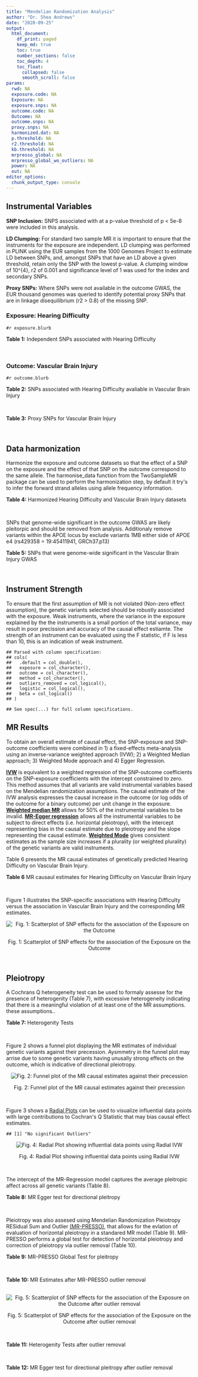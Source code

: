 ```yaml
---
title: "Mendelian Randomization Analysis"
author: "Dr. Shea Andrews"
date: "2020-09-25"
output:
  html_document:
    df_print: paged
    keep_md: true
    toc: true
    number_sections: false
    toc_depth: 4
    toc_float:
      collapsed: false
      smooth_scroll: false
params:
  rwd: NA
  exposure.code: NA
  Exposure: NA
  exposure.snps: NA
  outcome.code: NA
  Outcome: NA
  outcome.snps: NA
  proxy.snps: NA
  harmonized.dat: NA
  p.threshold: NA
  r2.threshold: NA
  kb.threshold: NA
  mrpresso_global: NA
  mrpresso_global_wo_outliers: NA
  power: NA
  out: NA
editor_options:
  chunk_output_type: console
---
```







## Instrumental Variables
**SNP Inclusion:** SNPS associated with at a p-value threshold of p < 5e-8 were included in this analysis.
<br>

**LD Clumping:** For standard two sample MR it is important to ensure that the instruments for the exposure are independent. LD clumping was performed in PLINK using the EUR samples from the 1000 Genomes Project to estimate LD between SNPs, and, amongst SNPs that have an LD above a given threshold, retain only the SNP with the lowest p-value. A clumping window of 10^{4}, r2 of 0.001 and significance level of 1 was used for the index and secondary SNPs.
<br>

**Proxy SNPs:** Where SNPs were not available in the outcome GWAS, the EUR thousand genomes was queried to identify potential proxy SNPs that are in linkage disequilibrium (r2 > 0.8) of the missing SNP.
<br>

### Exposure: Hearing Difficulty
`#r exposure.blurb`
<br>

**Table 1:** Independent SNPs associated with Hearing Difficulty
<div data-pagedtable="false">
  <script data-pagedtable-source type="application/json">
{"columns":[{"label":["SNP"],"name":[1],"type":["chr"],"align":["left"]},{"label":["CHROM"],"name":[2],"type":["dbl"],"align":["right"]},{"label":["POS"],"name":[3],"type":["dbl"],"align":["right"]},{"label":["REF"],"name":[4],"type":["chr"],"align":["left"]},{"label":["ALT"],"name":[5],"type":["chr"],"align":["left"]},{"label":["AF"],"name":[6],"type":["dbl"],"align":["right"]},{"label":["BETA"],"name":[7],"type":["dbl"],"align":["right"]},{"label":["SE"],"name":[8],"type":["dbl"],"align":["right"]},{"label":["Z"],"name":[9],"type":["dbl"],"align":["right"]},{"label":["P"],"name":[10],"type":["dbl"],"align":["right"]},{"label":["N"],"name":[11],"type":["dbl"],"align":["right"]},{"label":["TRAIT"],"name":[12],"type":["chr"],"align":["left"]}],"data":[{"1":"rs12027345","2":"1","3":"46239991","4":"G","5":"A","6":"0.432915","7":"-0.00785785","8":"0.00133184","9":"-5.90000","10":"3.6e-09","11":"250389","12":"Hearing_Difficulty"},{"1":"rs7525101","2":"1","3":"165109131","4":"C","5":"T","6":"0.440725","7":"0.00752096","8":"0.00132707","9":"5.66734","10":"1.5e-08","11":"250389","12":"Hearing_Difficulty"},{"1":"rs10927035","2":"1","3":"243703982","4":"C","5":"T","6":"0.649233","7":"0.00754234","8":"0.00138251","9":"5.45554","10":"4.9e-08","11":"250389","12":"Hearing_Difficulty"},{"1":"rs62188635","2":"2","3":"208082510","4":"C","5":"T","6":"0.545031","7":"-0.00827833","8":"0.00132906","9":"-6.22871","10":"4.7e-10","11":"250389","12":"Hearing_Difficulty"},{"1":"rs13093972","2":"3","3":"114987255","4":"A","5":"G","6":"0.448377","7":"0.00775587","8":"0.00133038","9":"5.82982","10":"5.5e-09","11":"250389","12":"Hearing_Difficulty"},{"1":"rs55853808","2":"3","3":"182053946","4":"A","5":"G","6":"0.162990","7":"0.01187470","8":"0.00180540","9":"6.57732","10":"4.8e-11","11":"250389","12":"Hearing_Difficulty"},{"1":"rs35414371","2":"4","3":"17530692","4":"T","5":"A","6":"0.132722","7":"0.01310280","8":"0.00194526","9":"6.73576","10":"1.6e-11","11":"250389","12":"Hearing_Difficulty"},{"1":"rs10475169","2":"5","3":"2555514","4":"A","5":"C","6":"0.117756","7":"0.01173770","8":"0.00204412","9":"5.74218","10":"9.3e-09","11":"250389","12":"Hearing_Difficulty"},{"1":"rs6453022","2":"5","3":"73076511","4":"C","5":"A","6":"0.500946","7":"0.01262160","8":"0.00132561","9":"9.52135","10":"1.7e-21","11":"250389","12":"Hearing_Difficulty"},{"1":"rs306574","2":"5","3":"94049523","4":"A","5":"G","6":"0.488764","7":"-0.00793561","8":"0.00131904","9":"-6.01620","10":"1.8e-09","11":"250389","12":"Hearing_Difficulty"},{"1":"rs1928176","2":"6","3":"21968899","4":"A","5":"G","6":"0.482818","7":"0.00749378","8":"0.00133347","9":"5.61976","10":"1.9e-08","11":"250389","12":"Hearing_Difficulty"},{"1":"rs13204736","2":"6","3":"32582603","4":"G","5":"A","6":"0.348495","7":"0.01146660","8":"0.00142649","9":"8.03833","10":"9.1e-16","11":"250389","12":"Hearing_Difficulty"},{"1":"rs62646255","2":"6","3":"43262303","4":"T","5":"C","6":"0.391260","7":"-0.01270780","8":"0.00135504","9":"-9.37817","10":"6.7e-21","11":"250389","12":"Hearing_Difficulty"},{"1":"rs217287","2":"6","3":"84407466","4":"C","5":"T","6":"0.440322","7":"0.00784960","8":"0.00133602","9":"5.87536","10":"4.2e-09","11":"250389","12":"Hearing_Difficulty"},{"1":"rs9493627","2":"6","3":"133789728","4":"G","5":"A","6":"0.320275","7":"0.01043660","8":"0.00141112","9":"7.39597","10":"1.4e-13","11":"250389","12":"Hearing_Difficulty"},{"1":"rs2236401","2":"6","3":"158504981","4":"C","5":"T","6":"0.514779","7":"0.00808004","8":"0.00132024","9":"6.12013","10":"9.3e-10","11":"250389","12":"Hearing_Difficulty"},{"1":"rs4947828","2":"7","3":"50805115","4":"T","5":"G","6":"0.769429","7":"0.00955408","8":"0.00156472","9":"6.10594","10":"1.0e-09","11":"250389","12":"Hearing_Difficulty"},{"1":"rs9691831","2":"7","3":"138498348","4":"A","5":"G","6":"0.584558","7":"0.00740690","8":"0.00133806","9":"5.53555","10":"3.1e-08","11":"250389","12":"Hearing_Difficulty"},{"1":"rs3890736","2":"8","3":"21532239","4":"G","5":"A","6":"0.373324","7":"0.00765762","8":"0.00136882","9":"5.59432","10":"2.2e-08","11":"250389","12":"Hearing_Difficulty"},{"1":"rs76837345","2":"8","3":"82668818","4":"A","5":"G","6":"0.069355","7":"0.01460190","8":"0.00259963","9":"5.61691","10":"1.9e-08","11":"250389","12":"Hearing_Difficulty"},{"1":"rs1962104","2":"8","3":"141635329","4":"T","5":"C","6":"0.558034","7":"0.00889466","8":"0.00133827","9":"6.64639","10":"3.0e-11","11":"250389","12":"Hearing_Difficulty"},{"1":"rs4948502","2":"10","3":"63839417","4":"T","5":"C","6":"0.426934","7":"-0.00805794","8":"0.00133835","9":"-6.02080","10":"1.7e-09","11":"250389","12":"Hearing_Difficulty"},{"1":"rs2270550","2":"10","3":"75874192","4":"T","5":"C","6":"0.547333","7":"0.00852536","8":"0.00136055","9":"6.26611","10":"3.7e-10","11":"250389","12":"Hearing_Difficulty"},{"1":"rs11596052","2":"10","3":"80520313","4":"T","5":"C","6":"0.219355","7":"-0.00900108","8":"0.00161979","9":"-5.55694","10":"2.7e-08","11":"250389","12":"Hearing_Difficulty"},{"1":"rs1097215","2":"10","3":"94787804","4":"G","5":"A","6":"0.474064","7":"-0.00798345","8":"0.00132256","9":"-6.03636","10":"1.6e-09","11":"250389","12":"Hearing_Difficulty"},{"1":"rs10901863","2":"10","3":"126812270","4":"C","5":"T","6":"0.268469","7":"0.01207640","8":"0.00153378","9":"7.87362","10":"3.4e-15","11":"250389","12":"Hearing_Difficulty"},{"1":"rs55635402","2":"11","3":"8056913","4":"A","5":"G","6":"0.194930","7":"-0.01052120","8":"0.00166935","9":"-6.30257","10":"2.9e-10","11":"250389","12":"Hearing_Difficulty"},{"1":"rs141403654","2":"11","3":"47715487","4":"A","5":"T","6":"0.015434","7":"0.03134020","8":"0.00568478","9":"5.51300","10":"3.5e-08","11":"250389","12":"Hearing_Difficulty"},{"1":"rs7951935","2":"11","3":"89030399","4":"G","5":"T","6":"0.379826","7":"0.01135240","8":"0.00136208","9":"8.33461","10":"7.8e-17","11":"250389","12":"Hearing_Difficulty"},{"1":"rs67307131","2":"11","3":"118480223","4":"T","5":"C","6":"0.346657","7":"0.00913602","8":"0.00139364","9":"6.55551","10":"5.5e-11","11":"250389","12":"Hearing_Difficulty"},{"1":"rs12552","2":"13","3":"53625781","4":"A","5":"G","6":"0.561874","7":"-0.00728153","8":"0.00133440","9":"-5.45678","10":"4.8e-08","11":"250389","12":"Hearing_Difficulty"},{"1":"rs9517282","2":"13","3":"99059183","4":"C","5":"A","6":"0.548995","7":"-0.00778367","8":"0.00133726","9":"-5.82061","10":"5.9e-09","11":"250389","12":"Hearing_Difficulty"},{"1":"rs1566129","2":"14","3":"52514912","4":"T","5":"C","6":"0.586284","7":"-0.00906457","8":"0.00134065","9":"-6.76132","10":"1.4e-11","11":"250389","12":"Hearing_Difficulty"},{"1":"rs62015206","2":"15","3":"52374075","4":"C","5":"T","6":"0.591962","7":"0.00779412","8":"0.00134988","9":"5.77394","10":"7.7e-09","11":"250389","12":"Hearing_Difficulty"},{"1":"rs62033400","2":"16","3":"53811788","4":"A","5":"G","6":"0.394446","7":"-0.00850581","8":"0.00134974","9":"-6.30181","10":"2.9e-10","11":"250389","12":"Hearing_Difficulty"},{"1":"rs12938775","2":"17","3":"2574821","4":"G","5":"A","6":"0.501932","7":"-0.00745427","8":"0.00132034","9":"-5.64572","10":"1.6e-08","11":"250389","12":"Hearing_Difficulty"},{"1":"rs17671352","2":"17","3":"7127718","4":"T","5":"C","6":"0.619033","7":"-0.00777641","8":"0.00135880","9":"-5.72300","10":"1.0e-08","11":"250389","12":"Hearing_Difficulty"},{"1":"rs4611552","2":"18","3":"52636091","4":"T","5":"C","6":"0.215352","7":"0.00885933","8":"0.00160737","9":"5.51169","10":"3.6e-08","11":"250389","12":"Hearing_Difficulty"},{"1":"rs132929","2":"22","3":"38487002","4":"G","5":"A","6":"0.413979","7":"0.00983905","8":"0.00134066","9":"7.33896","10":"2.2e-13","11":"250389","12":"Hearing_Difficulty"},{"1":"rs36062310","2":"22","3":"50988105","4":"G","5":"A","6":"0.043658","7":"0.03145420","8":"0.00322683","9":"9.74771","10":"1.9e-22","11":"250389","12":"Hearing_Difficulty"}],"options":{"columns":{"min":{},"max":[10]},"rows":{"min":[10],"max":[10]},"pages":{}}}
  </script>
</div>
<br>

### Outcome: Vascular Brain Injury
`#r outcome.blurb`
<br>

**Table 2:** SNPs associated with Hearing Difficulty avaliable in Vascular Brain Injury
<div data-pagedtable="false">
  <script data-pagedtable-source type="application/json">
{"columns":[{"label":["SNP"],"name":[1],"type":["chr"],"align":["left"]},{"label":["CHROM"],"name":[2],"type":["dbl"],"align":["right"]},{"label":["POS"],"name":[3],"type":["dbl"],"align":["right"]},{"label":["REF"],"name":[4],"type":["chr"],"align":["left"]},{"label":["ALT"],"name":[5],"type":["chr"],"align":["left"]},{"label":["AF"],"name":[6],"type":["dbl"],"align":["right"]},{"label":["BETA"],"name":[7],"type":["dbl"],"align":["right"]},{"label":["SE"],"name":[8],"type":["dbl"],"align":["right"]},{"label":["Z"],"name":[9],"type":["dbl"],"align":["right"]},{"label":["P"],"name":[10],"type":["dbl"],"align":["right"]},{"label":["N"],"name":[11],"type":["dbl"],"align":["right"]},{"label":["TRAIT"],"name":[12],"type":["chr"],"align":["left"]}],"data":[{"1":"rs12027345","2":"1","3":"46239991","4":"G","5":"A","6":"0.4332","7":"-0.0035","8":"0.0599","9":"-0.05843072","10":"0.95370","11":"2764","12":"Vascular_Brain_Injury"},{"1":"rs7525101","2":"1","3":"165109131","4":"C","5":"T","6":"0.4301","7":"0.0247","8":"0.0590","9":"0.41864407","10":"0.67530","11":"2764","12":"Vascular_Brain_Injury"},{"1":"rs10927035","2":"1","3":"243703982","4":"C","5":"T","6":"0.6520","7":"0.0694","8":"0.0608","9":"1.14144737","10":"0.25330","11":"2764","12":"Vascular_Brain_Injury"},{"1":"rs62188635","2":"2","3":"208082510","4":"C","5":"T","6":"0.5565","7":"-0.0210","8":"0.0593","9":"-0.35413153","10":"0.72250","11":"2764","12":"Vascular_Brain_Injury"},{"1":"rs13093972","2":"3","3":"114987255","4":"A","5":"G","6":"0.4297","7":"0.0985","8":"0.0594","9":"1.65825000","10":"0.09759","11":"2764","12":"Vascular_Brain_Injury"},{"1":"rs55853808","2":"3","3":"182053946","4":"A","5":"G","6":"0.1528","7":"-0.0278","8":"0.0867","9":"-0.32064600","10":"0.74850","11":"2764","12":"Vascular_Brain_Injury"},{"1":"rs10475169","2":"5","3":"2555514","4":"A","5":"C","6":"0.1187","7":"0.0850","8":"0.0896","9":"0.94866100","10":"0.34310","11":"2764","12":"Vascular_Brain_Injury"},{"1":"rs6453022","2":"5","3":"73076511","4":"C","5":"A","6":"0.4980","7":"0.0763","8":"0.0573","9":"1.33158813","10":"0.18320","11":"2764","12":"Vascular_Brain_Injury"},{"1":"rs306574","2":"5","3":"94049523","4":"A","5":"G","6":"0.5037","7":"-0.0220","8":"0.0575","9":"-0.38260900","10":"0.70190","11":"2764","12":"Vascular_Brain_Injury"},{"1":"rs1928176","2":"6","3":"21968899","4":"A","5":"G","6":"0.4742","7":"-0.0345","8":"0.0580","9":"-0.59482800","10":"0.55150","11":"2764","12":"Vascular_Brain_Injury"},{"1":"rs13204736","2":"6","3":"32582603","4":"G","5":"A","6":"0.3356","7":"-0.0096","8":"0.0716","9":"-0.13407821","10":"0.89360","11":"2764","12":"Vascular_Brain_Injury"},{"1":"rs217287","2":"6","3":"84407466","4":"C","5":"T","6":"0.4301","7":"-0.0217","8":"0.0598","9":"-0.36287625","10":"0.71730","11":"2764","12":"Vascular_Brain_Injury"},{"1":"rs9493627","2":"6","3":"133789728","4":"G","5":"A","6":"0.3142","7":"-0.0288","8":"0.0632","9":"-0.45569620","10":"0.64850","11":"2764","12":"Vascular_Brain_Injury"},{"1":"rs2236401","2":"6","3":"158504981","4":"C","5":"T","6":"0.4992","7":"0.0683","8":"0.0571","9":"1.19614711","10":"0.23180","11":"2764","12":"Vascular_Brain_Injury"},{"1":"rs4947828","2":"7","3":"50805115","4":"T","5":"G","6":"0.7788","7":"-0.0256","8":"0.0695","9":"-0.36834500","10":"0.71250","11":"2764","12":"Vascular_Brain_Injury"},{"1":"rs9691831","2":"7","3":"138498348","4":"A","5":"G","6":"0.5739","7":"-0.0088","8":"0.0586","9":"-0.15017100","10":"0.88010","11":"2764","12":"Vascular_Brain_Injury"},{"1":"rs3890736","2":"8","3":"21532239","4":"G","5":"A","6":"0.3880","7":"-0.0949","8":"0.0591","9":"-1.60575296","10":"0.10840","11":"2764","12":"Vascular_Brain_Injury"},{"1":"rs76837345","2":"8","3":"82668818","4":"A","5":"G","6":"0.0657","7":"0.0295","8":"0.1176","9":"0.25085000","10":"0.80210","11":"2764","12":"Vascular_Brain_Injury"},{"1":"rs1962104","2":"8","3":"141635329","4":"T","5":"C","6":"0.5443","7":"-0.0302","8":"0.0595","9":"-0.50756300","10":"0.61160","11":"2764","12":"Vascular_Brain_Injury"},{"1":"rs4948502","2":"10","3":"63839417","4":"T","5":"C","6":"0.4009","7":"0.0108","8":"0.0591","9":"0.18274100","10":"0.85540","11":"2764","12":"Vascular_Brain_Injury"},{"1":"rs11596052","2":"10","3":"80520313","4":"T","5":"C","6":"0.2171","7":"0.0803","8":"0.0736","9":"1.09103000","10":"0.27530","11":"2764","12":"Vascular_Brain_Injury"},{"1":"rs1097215","2":"10","3":"94787804","4":"G","5":"A","6":"0.4735","7":"0.0440","8":"0.0580","9":"0.75862069","10":"0.44750","11":"2764","12":"Vascular_Brain_Injury"},{"1":"rs10901863","2":"10","3":"126812270","4":"C","5":"T","6":"0.2751","7":"0.1052","8":"0.0773","9":"1.36093144","10":"0.17370","11":"2764","12":"Vascular_Brain_Injury"},{"1":"rs55635402","2":"11","3":"8056913","4":"A","5":"G","6":"0.1962","7":"-0.0245","8":"0.0722","9":"-0.33933500","10":"0.73430","11":"2764","12":"Vascular_Brain_Injury"},{"1":"rs7951935","2":"11","3":"89030399","4":"G","5":"T","6":"0.3538","7":"-0.0366","8":"0.0606","9":"-0.60396040","10":"0.54590","11":"2764","12":"Vascular_Brain_Injury"},{"1":"rs67307131","2":"11","3":"118480223","4":"T","5":"C","6":"0.3593","7":"0.1344","8":"0.0609","9":"2.20690000","10":"0.02726","11":"2764","12":"Vascular_Brain_Injury"},{"1":"rs12552","2":"13","3":"53625781","4":"A","5":"G","6":"0.5674","7":"0.0971","8":"0.0577","9":"1.68284000","10":"0.09239","11":"2764","12":"Vascular_Brain_Injury"},{"1":"rs9517282","2":"13","3":"99059183","4":"C","5":"A","6":"0.5545","7":"-0.0254","8":"0.0590","9":"-0.43050847","10":"0.66690","11":"2764","12":"Vascular_Brain_Injury"},{"1":"rs1566129","2":"14","3":"52514912","4":"T","5":"C","6":"0.5735","7":"0.0033","8":"0.0573","9":"0.05759160","10":"0.95460","11":"2764","12":"Vascular_Brain_Injury"},{"1":"rs62015206","2":"15","3":"52374075","4":"C","5":"T","6":"0.6020","7":"-0.1289","8":"0.0618","9":"-2.08576052","10":"0.03703","11":"2764","12":"Vascular_Brain_Injury"},{"1":"rs62033400","2":"16","3":"53811788","4":"A","5":"G","6":"0.4150","7":"0.0177","8":"0.0578","9":"0.30622800","10":"0.76000","11":"2764","12":"Vascular_Brain_Injury"},{"1":"rs12938775","2":"17","3":"2574821","4":"G","5":"A","6":"0.4990","7":"0.0572","8":"0.0577","9":"0.99133449","10":"0.32140","11":"2764","12":"Vascular_Brain_Injury"},{"1":"rs17671352","2":"17","3":"7127718","4":"T","5":"C","6":"0.6105","7":"0.0615","8":"0.0596","9":"1.03188000","10":"0.30270","11":"2764","12":"Vascular_Brain_Injury"},{"1":"rs4611552","2":"18","3":"52636091","4":"T","5":"C","6":"0.2179","7":"0.0472","8":"0.0687","9":"0.68704500","10":"0.49260","11":"2764","12":"Vascular_Brain_Injury"},{"1":"rs132929","2":"22","3":"38487002","4":"G","5":"A","6":"0.4171","7":"-0.0203","8":"0.0580","9":"-0.35000000","10":"0.72620","11":"2764","12":"Vascular_Brain_Injury"},{"1":"rs36062310","2":"22","3":"50988105","4":"G","5":"A","6":"0.1438","7":"0.0219","8":"0.0682","9":"0.32111437","10":"0.74770","11":"2764","12":"Vascular_Brain_Injury"},{"1":"rs35414371","2":"NA","3":"NA","4":"NA","5":"NA","6":"NA","7":"NA","8":"NA","9":"NA","10":"NA","11":"NA","12":"NA"},{"1":"rs62646255","2":"NA","3":"NA","4":"NA","5":"NA","6":"NA","7":"NA","8":"NA","9":"NA","10":"NA","11":"NA","12":"NA"},{"1":"rs2270550","2":"NA","3":"NA","4":"NA","5":"NA","6":"NA","7":"NA","8":"NA","9":"NA","10":"NA","11":"NA","12":"NA"},{"1":"rs141403654","2":"NA","3":"NA","4":"NA","5":"NA","6":"NA","7":"NA","8":"NA","9":"NA","10":"NA","11":"NA","12":"NA"}],"options":{"columns":{"min":{},"max":[10]},"rows":{"min":[10],"max":[10]},"pages":{}}}
  </script>
</div>
<br>

**Table 3:** Proxy SNPs for Vascular Brain Injury
<div data-pagedtable="false">
  <script data-pagedtable-source type="application/json">
{"columns":[{"label":["target_snp"],"name":[1],"type":["chr"],"align":["left"]},{"label":["proxy_snp"],"name":[2],"type":["chr"],"align":["left"]},{"label":["ld.r2"],"name":[3],"type":["dbl"],"align":["right"]},{"label":["Dprime"],"name":[4],"type":["dbl"],"align":["right"]},{"label":["PHASE"],"name":[5],"type":["chr"],"align":["left"]},{"label":["X12"],"name":[6],"type":["lgl"],"align":["right"]},{"label":["CHROM"],"name":[7],"type":["dbl"],"align":["right"]},{"label":["POS"],"name":[8],"type":["dbl"],"align":["right"]},{"label":["REF.proxy"],"name":[9],"type":["chr"],"align":["left"]},{"label":["ALT.proxy"],"name":[10],"type":["chr"],"align":["left"]},{"label":["AF"],"name":[11],"type":["dbl"],"align":["right"]},{"label":["BETA"],"name":[12],"type":["dbl"],"align":["right"]},{"label":["SE"],"name":[13],"type":["dbl"],"align":["right"]},{"label":["Z"],"name":[14],"type":["dbl"],"align":["right"]},{"label":["P"],"name":[15],"type":["dbl"],"align":["right"]},{"label":["N"],"name":[16],"type":["dbl"],"align":["right"]},{"label":["TRAIT"],"name":[17],"type":["chr"],"align":["left"]},{"label":["ref"],"name":[18],"type":["chr"],"align":["left"]},{"label":["ref.proxy"],"name":[19],"type":["chr"],"align":["left"]},{"label":["alt"],"name":[20],"type":["chr"],"align":["left"]},{"label":["alt.proxy"],"name":[21],"type":["chr"],"align":["left"]},{"label":["ALT"],"name":[22],"type":["chr"],"align":["left"]},{"label":["REF"],"name":[23],"type":["chr"],"align":["left"]},{"label":["proxy.outcome"],"name":[24],"type":["lgl"],"align":["right"]}],"data":[{"1":"rs35414371","2":"rs36027619","3":"0.991507","4":"1.000000","5":"AT/TC","6":"NA","7":"4","8":"17525356","9":"C","10":"T","11":"0.1421","12":"0.0976","13":"0.0828","14":"1.1787440","15":"0.2386","16":"2764","17":"Vascular_Brain_Injury","18":"A","19":"T","20":"T","21":"C","22":"A","23":"T","24":"TRUE"},{"1":"rs62646255","2":"rs1574430","3":"0.971797","4":"0.995868","5":"CA/TC","6":"NA","7":"6","8":"43269029","9":"A","10":"C","11":"0.6045","12":"0.0054","13":"0.0587","14":"0.0919932","15":"0.9263","16":"2764","17":"Vascular_Brain_Injury","18":"C","19":"A","20":"T","21":"C","22":"T","23":"C","24":"TRUE"},{"1":"rs2270550","2":"rs2131957","3":"0.856412","4":"0.982009","5":"TC/CA","6":"NA","7":"10","8":"75866929","9":"C","10":"A","11":"0.5963","12":"-0.0750","13":"0.0596","14":"-1.2583893","15":"0.2083","16":"2764","17":"Vascular_Brain_Injury","18":"T","19":"C","20":"C","21":"A","22":"C","23":"T","24":"TRUE"},{"1":"rs141403654","2":"rs147856275","3":"1.000000","4":"1.000000","5":"TG/AT","6":"NA","7":"11","8":"47715485","9":"T","10":"G","11":"0.0306","12":"0.0845","13":"0.1869","14":"0.4521130","15":"0.6513","16":"2764","17":"Vascular_Brain_Injury","18":"T","19":"G","20":"A","21":"T","22":"T","23":"A","24":"TRUE"}],"options":{"columns":{"min":{},"max":[10]},"rows":{"min":[10],"max":[10]},"pages":{}}}
  </script>
</div>
<br>

## Data harmonization
Harmonize the exposure and outcome datasets so that the effect of a SNP on the exposure and the effect of that SNP on the outcome correspond to the same allele. The harmonise_data function from the TwoSampleMR package can be used to perform the harmonization step, by default it try's to infer the forward strand alleles using allele frequency information.
<br>

**Table 4:** Harmonized Hearing Difficulty and Vascular Brain Injury datasets
<div data-pagedtable="false">
  <script data-pagedtable-source type="application/json">
{"columns":[{"label":["SNP"],"name":[1],"type":["chr"],"align":["left"]},{"label":["effect_allele.exposure"],"name":[2],"type":["chr"],"align":["left"]},{"label":["other_allele.exposure"],"name":[3],"type":["chr"],"align":["left"]},{"label":["effect_allele.outcome"],"name":[4],"type":["chr"],"align":["left"]},{"label":["other_allele.outcome"],"name":[5],"type":["chr"],"align":["left"]},{"label":["beta.exposure"],"name":[6],"type":["dbl"],"align":["right"]},{"label":["beta.outcome"],"name":[7],"type":["dbl"],"align":["right"]},{"label":["eaf.exposure"],"name":[8],"type":["dbl"],"align":["right"]},{"label":["eaf.outcome"],"name":[9],"type":["dbl"],"align":["right"]},{"label":["remove"],"name":[10],"type":["lgl"],"align":["right"]},{"label":["palindromic"],"name":[11],"type":["lgl"],"align":["right"]},{"label":["ambiguous"],"name":[12],"type":["lgl"],"align":["right"]},{"label":["id.outcome"],"name":[13],"type":["chr"],"align":["left"]},{"label":["chr.outcome"],"name":[14],"type":["dbl"],"align":["right"]},{"label":["pos.outcome"],"name":[15],"type":["dbl"],"align":["right"]},{"label":["se.outcome"],"name":[16],"type":["dbl"],"align":["right"]},{"label":["z.outcome"],"name":[17],"type":["dbl"],"align":["right"]},{"label":["pval.outcome"],"name":[18],"type":["dbl"],"align":["right"]},{"label":["samplesize.outcome"],"name":[19],"type":["dbl"],"align":["right"]},{"label":["outcome"],"name":[20],"type":["chr"],"align":["left"]},{"label":["mr_keep.outcome"],"name":[21],"type":["lgl"],"align":["right"]},{"label":["pval_origin.outcome"],"name":[22],"type":["chr"],"align":["left"]},{"label":["chr.exposure"],"name":[23],"type":["dbl"],"align":["right"]},{"label":["pos.exposure"],"name":[24],"type":["dbl"],"align":["right"]},{"label":["se.exposure"],"name":[25],"type":["dbl"],"align":["right"]},{"label":["z.exposure"],"name":[26],"type":["dbl"],"align":["right"]},{"label":["pval.exposure"],"name":[27],"type":["dbl"],"align":["right"]},{"label":["samplesize.exposure"],"name":[28],"type":["dbl"],"align":["right"]},{"label":["exposure"],"name":[29],"type":["chr"],"align":["left"]},{"label":["mr_keep.exposure"],"name":[30],"type":["lgl"],"align":["right"]},{"label":["pval_origin.exposure"],"name":[31],"type":["chr"],"align":["left"]},{"label":["id.exposure"],"name":[32],"type":["chr"],"align":["left"]},{"label":["action"],"name":[33],"type":["dbl"],"align":["right"]},{"label":["mr_keep"],"name":[34],"type":["lgl"],"align":["right"]},{"label":["pt"],"name":[35],"type":["dbl"],"align":["right"]},{"label":["pleitropy_keep"],"name":[36],"type":["lgl"],"align":["right"]},{"label":["mrpresso_RSSobs"],"name":[37],"type":["lgl"],"align":["right"]},{"label":["mrpresso_pval"],"name":[38],"type":["lgl"],"align":["right"]},{"label":["mrpresso_keep"],"name":[39],"type":["lgl"],"align":["right"]}],"data":[{"1":"rs10475169","2":"C","3":"A","4":"C","5":"A","6":"0.01173770","7":"0.0850","8":"0.117756","9":"0.1187","10":"FALSE","11":"FALSE","12":"FALSE","13":"M6ojQP","14":"5","15":"2555514","16":"0.0896","17":"0.94866100","18":"0.34310","19":"2764","20":"Beecham2014vbiany","21":"TRUE","22":"reported","23":"5","24":"2555514","25":"0.00204412","26":"5.74218","27":"9.3e-09","28":"250389","29":"Wells2019hdiff","30":"TRUE","31":"reported","32":"xO8e6n","33":"2","34":"TRUE","35":"5e-08","36":"TRUE","37":"NA","38":"NA","39":"TRUE"},{"1":"rs10901863","2":"T","3":"C","4":"T","5":"C","6":"0.01207640","7":"0.1052","8":"0.268469","9":"0.2751","10":"FALSE","11":"FALSE","12":"FALSE","13":"M6ojQP","14":"10","15":"126812270","16":"0.0773","17":"1.36093144","18":"0.17370","19":"2764","20":"Beecham2014vbiany","21":"TRUE","22":"reported","23":"10","24":"126812270","25":"0.00153378","26":"7.87362","27":"3.4e-15","28":"250389","29":"Wells2019hdiff","30":"TRUE","31":"reported","32":"xO8e6n","33":"2","34":"TRUE","35":"5e-08","36":"TRUE","37":"NA","38":"NA","39":"TRUE"},{"1":"rs10927035","2":"T","3":"C","4":"T","5":"C","6":"0.00754234","7":"0.0694","8":"0.649233","9":"0.6520","10":"FALSE","11":"FALSE","12":"FALSE","13":"M6ojQP","14":"1","15":"243703982","16":"0.0608","17":"1.14144737","18":"0.25330","19":"2764","20":"Beecham2014vbiany","21":"TRUE","22":"reported","23":"1","24":"243703982","25":"0.00138251","26":"5.45554","27":"4.9e-08","28":"250389","29":"Wells2019hdiff","30":"TRUE","31":"reported","32":"xO8e6n","33":"2","34":"TRUE","35":"5e-08","36":"TRUE","37":"NA","38":"NA","39":"TRUE"},{"1":"rs1097215","2":"A","3":"G","4":"A","5":"G","6":"-0.00798345","7":"0.0440","8":"0.474064","9":"0.4735","10":"FALSE","11":"FALSE","12":"FALSE","13":"M6ojQP","14":"10","15":"94787804","16":"0.0580","17":"0.75862069","18":"0.44750","19":"2764","20":"Beecham2014vbiany","21":"TRUE","22":"reported","23":"10","24":"94787804","25":"0.00132256","26":"-6.03636","27":"1.6e-09","28":"250389","29":"Wells2019hdiff","30":"TRUE","31":"reported","32":"xO8e6n","33":"2","34":"TRUE","35":"5e-08","36":"TRUE","37":"NA","38":"NA","39":"TRUE"},{"1":"rs11596052","2":"C","3":"T","4":"C","5":"T","6":"-0.00900108","7":"0.0803","8":"0.219355","9":"0.2171","10":"FALSE","11":"FALSE","12":"FALSE","13":"M6ojQP","14":"10","15":"80520313","16":"0.0736","17":"1.09103000","18":"0.27530","19":"2764","20":"Beecham2014vbiany","21":"TRUE","22":"reported","23":"10","24":"80520313","25":"0.00161979","26":"-5.55694","27":"2.7e-08","28":"250389","29":"Wells2019hdiff","30":"TRUE","31":"reported","32":"xO8e6n","33":"2","34":"TRUE","35":"5e-08","36":"TRUE","37":"NA","38":"NA","39":"TRUE"},{"1":"rs12027345","2":"A","3":"G","4":"A","5":"G","6":"-0.00785785","7":"-0.0035","8":"0.432915","9":"0.4332","10":"FALSE","11":"FALSE","12":"FALSE","13":"M6ojQP","14":"1","15":"46239991","16":"0.0599","17":"-0.05843072","18":"0.95370","19":"2764","20":"Beecham2014vbiany","21":"TRUE","22":"reported","23":"1","24":"46239991","25":"0.00133184","26":"-5.90000","27":"3.6e-09","28":"250389","29":"Wells2019hdiff","30":"TRUE","31":"reported","32":"xO8e6n","33":"2","34":"TRUE","35":"5e-08","36":"TRUE","37":"NA","38":"NA","39":"TRUE"},{"1":"rs12552","2":"G","3":"A","4":"G","5":"A","6":"-0.00728153","7":"0.0971","8":"0.561874","9":"0.5674","10":"FALSE","11":"FALSE","12":"FALSE","13":"M6ojQP","14":"13","15":"53625781","16":"0.0577","17":"1.68284000","18":"0.09239","19":"2764","20":"Beecham2014vbiany","21":"TRUE","22":"reported","23":"13","24":"53625781","25":"0.00133440","26":"-5.45678","27":"4.8e-08","28":"250389","29":"Wells2019hdiff","30":"TRUE","31":"reported","32":"xO8e6n","33":"2","34":"TRUE","35":"5e-08","36":"TRUE","37":"NA","38":"NA","39":"TRUE"},{"1":"rs12938775","2":"A","3":"G","4":"A","5":"G","6":"-0.00745427","7":"0.0572","8":"0.501932","9":"0.4990","10":"FALSE","11":"FALSE","12":"FALSE","13":"M6ojQP","14":"17","15":"2574821","16":"0.0577","17":"0.99133449","18":"0.32140","19":"2764","20":"Beecham2014vbiany","21":"TRUE","22":"reported","23":"17","24":"2574821","25":"0.00132034","26":"-5.64572","27":"1.6e-08","28":"250389","29":"Wells2019hdiff","30":"TRUE","31":"reported","32":"xO8e6n","33":"2","34":"TRUE","35":"5e-08","36":"TRUE","37":"NA","38":"NA","39":"TRUE"},{"1":"rs13093972","2":"G","3":"A","4":"G","5":"A","6":"0.00775587","7":"0.0985","8":"0.448377","9":"0.4297","10":"FALSE","11":"FALSE","12":"FALSE","13":"M6ojQP","14":"3","15":"114987255","16":"0.0594","17":"1.65825000","18":"0.09759","19":"2764","20":"Beecham2014vbiany","21":"TRUE","22":"reported","23":"3","24":"114987255","25":"0.00133038","26":"5.82982","27":"5.5e-09","28":"250389","29":"Wells2019hdiff","30":"TRUE","31":"reported","32":"xO8e6n","33":"2","34":"TRUE","35":"5e-08","36":"TRUE","37":"NA","38":"NA","39":"TRUE"},{"1":"rs13204736","2":"A","3":"G","4":"A","5":"G","6":"0.01146660","7":"-0.0096","8":"0.348495","9":"0.3356","10":"FALSE","11":"FALSE","12":"FALSE","13":"M6ojQP","14":"6","15":"32582603","16":"0.0716","17":"-0.13407821","18":"0.89360","19":"2764","20":"Beecham2014vbiany","21":"TRUE","22":"reported","23":"6","24":"32582603","25":"0.00142649","26":"8.03833","27":"9.1e-16","28":"250389","29":"Wells2019hdiff","30":"TRUE","31":"reported","32":"xO8e6n","33":"2","34":"TRUE","35":"5e-08","36":"TRUE","37":"NA","38":"NA","39":"TRUE"},{"1":"rs132929","2":"A","3":"G","4":"A","5":"G","6":"0.00983905","7":"-0.0203","8":"0.413979","9":"0.4171","10":"FALSE","11":"FALSE","12":"FALSE","13":"M6ojQP","14":"22","15":"38487002","16":"0.0580","17":"-0.35000000","18":"0.72620","19":"2764","20":"Beecham2014vbiany","21":"TRUE","22":"reported","23":"22","24":"38487002","25":"0.00134066","26":"7.33896","27":"2.2e-13","28":"250389","29":"Wells2019hdiff","30":"TRUE","31":"reported","32":"xO8e6n","33":"2","34":"TRUE","35":"5e-08","36":"TRUE","37":"NA","38":"NA","39":"TRUE"},{"1":"rs141403654","2":"T","3":"A","4":"T","5":"A","6":"0.03134020","7":"0.0845","8":"0.015434","9":"0.0306","10":"FALSE","11":"TRUE","12":"FALSE","13":"M6ojQP","14":"11","15":"47715485","16":"0.1869","17":"0.45211300","18":"0.65130","19":"2764","20":"Beecham2014vbiany","21":"TRUE","22":"reported","23":"11","24":"47715487","25":"0.00568478","26":"5.51300","27":"3.5e-08","28":"250389","29":"Wells2019hdiff","30":"TRUE","31":"reported","32":"xO8e6n","33":"2","34":"TRUE","35":"5e-08","36":"TRUE","37":"NA","38":"NA","39":"TRUE"},{"1":"rs1566129","2":"C","3":"T","4":"C","5":"T","6":"-0.00906457","7":"0.0033","8":"0.586284","9":"0.5735","10":"FALSE","11":"FALSE","12":"FALSE","13":"M6ojQP","14":"14","15":"52514912","16":"0.0573","17":"0.05759160","18":"0.95460","19":"2764","20":"Beecham2014vbiany","21":"TRUE","22":"reported","23":"14","24":"52514912","25":"0.00134065","26":"-6.76132","27":"1.4e-11","28":"250389","29":"Wells2019hdiff","30":"TRUE","31":"reported","32":"xO8e6n","33":"2","34":"TRUE","35":"5e-08","36":"TRUE","37":"NA","38":"NA","39":"TRUE"},{"1":"rs17671352","2":"C","3":"T","4":"C","5":"T","6":"-0.00777641","7":"0.0615","8":"0.619033","9":"0.6105","10":"FALSE","11":"FALSE","12":"FALSE","13":"M6ojQP","14":"17","15":"7127718","16":"0.0596","17":"1.03188000","18":"0.30270","19":"2764","20":"Beecham2014vbiany","21":"TRUE","22":"reported","23":"17","24":"7127718","25":"0.00135880","26":"-5.72300","27":"1.0e-08","28":"250389","29":"Wells2019hdiff","30":"TRUE","31":"reported","32":"xO8e6n","33":"2","34":"TRUE","35":"5e-08","36":"TRUE","37":"NA","38":"NA","39":"TRUE"},{"1":"rs1928176","2":"G","3":"A","4":"G","5":"A","6":"0.00749378","7":"-0.0345","8":"0.482818","9":"0.4742","10":"FALSE","11":"FALSE","12":"FALSE","13":"M6ojQP","14":"6","15":"21968899","16":"0.0580","17":"-0.59482800","18":"0.55150","19":"2764","20":"Beecham2014vbiany","21":"TRUE","22":"reported","23":"6","24":"21968899","25":"0.00133347","26":"5.61976","27":"1.9e-08","28":"250389","29":"Wells2019hdiff","30":"TRUE","31":"reported","32":"xO8e6n","33":"2","34":"TRUE","35":"5e-08","36":"TRUE","37":"NA","38":"NA","39":"TRUE"},{"1":"rs1962104","2":"C","3":"T","4":"C","5":"T","6":"0.00889466","7":"-0.0302","8":"0.558034","9":"0.5443","10":"FALSE","11":"FALSE","12":"FALSE","13":"M6ojQP","14":"8","15":"141635329","16":"0.0595","17":"-0.50756300","18":"0.61160","19":"2764","20":"Beecham2014vbiany","21":"TRUE","22":"reported","23":"8","24":"141635329","25":"0.00133827","26":"6.64639","27":"3.0e-11","28":"250389","29":"Wells2019hdiff","30":"TRUE","31":"reported","32":"xO8e6n","33":"2","34":"TRUE","35":"5e-08","36":"TRUE","37":"NA","38":"NA","39":"TRUE"},{"1":"rs217287","2":"T","3":"C","4":"T","5":"C","6":"0.00784960","7":"-0.0217","8":"0.440322","9":"0.4301","10":"FALSE","11":"FALSE","12":"FALSE","13":"M6ojQP","14":"6","15":"84407466","16":"0.0598","17":"-0.36287625","18":"0.71730","19":"2764","20":"Beecham2014vbiany","21":"TRUE","22":"reported","23":"6","24":"84407466","25":"0.00133602","26":"5.87536","27":"4.2e-09","28":"250389","29":"Wells2019hdiff","30":"TRUE","31":"reported","32":"xO8e6n","33":"2","34":"TRUE","35":"5e-08","36":"TRUE","37":"NA","38":"NA","39":"TRUE"},{"1":"rs2236401","2":"T","3":"C","4":"T","5":"C","6":"0.00808004","7":"0.0683","8":"0.514779","9":"0.4992","10":"FALSE","11":"FALSE","12":"FALSE","13":"M6ojQP","14":"6","15":"158504981","16":"0.0571","17":"1.19614711","18":"0.23180","19":"2764","20":"Beecham2014vbiany","21":"TRUE","22":"reported","23":"6","24":"158504981","25":"0.00132024","26":"6.12013","27":"9.3e-10","28":"250389","29":"Wells2019hdiff","30":"TRUE","31":"reported","32":"xO8e6n","33":"2","34":"TRUE","35":"5e-08","36":"TRUE","37":"NA","38":"NA","39":"TRUE"},{"1":"rs2270550","2":"C","3":"T","4":"C","5":"T","6":"0.00852536","7":"-0.0750","8":"0.547333","9":"0.5963","10":"FALSE","11":"FALSE","12":"FALSE","13":"M6ojQP","14":"10","15":"75866929","16":"0.0596","17":"-1.25838926","18":"0.20830","19":"2764","20":"Beecham2014vbiany","21":"TRUE","22":"reported","23":"10","24":"75874192","25":"0.00136055","26":"6.26611","27":"3.7e-10","28":"250389","29":"Wells2019hdiff","30":"TRUE","31":"reported","32":"xO8e6n","33":"2","34":"TRUE","35":"5e-08","36":"TRUE","37":"NA","38":"NA","39":"TRUE"},{"1":"rs306574","2":"G","3":"A","4":"G","5":"A","6":"-0.00793561","7":"-0.0220","8":"0.488764","9":"0.5037","10":"FALSE","11":"FALSE","12":"FALSE","13":"M6ojQP","14":"5","15":"94049523","16":"0.0575","17":"-0.38260900","18":"0.70190","19":"2764","20":"Beecham2014vbiany","21":"TRUE","22":"reported","23":"5","24":"94049523","25":"0.00131904","26":"-6.01620","27":"1.8e-09","28":"250389","29":"Wells2019hdiff","30":"TRUE","31":"reported","32":"xO8e6n","33":"2","34":"TRUE","35":"5e-08","36":"TRUE","37":"NA","38":"NA","39":"TRUE"},{"1":"rs35414371","2":"A","3":"T","4":"A","5":"T","6":"0.01310280","7":"0.0976","8":"0.132722","9":"0.1421","10":"FALSE","11":"TRUE","12":"FALSE","13":"M6ojQP","14":"4","15":"17525356","16":"0.0828","17":"1.17874396","18":"0.23860","19":"2764","20":"Beecham2014vbiany","21":"TRUE","22":"reported","23":"4","24":"17530692","25":"0.00194526","26":"6.73576","27":"1.6e-11","28":"250389","29":"Wells2019hdiff","30":"TRUE","31":"reported","32":"xO8e6n","33":"2","34":"TRUE","35":"5e-08","36":"TRUE","37":"NA","38":"NA","39":"TRUE"},{"1":"rs36062310","2":"A","3":"G","4":"A","5":"G","6":"0.03145420","7":"0.0219","8":"0.043658","9":"0.1438","10":"FALSE","11":"FALSE","12":"FALSE","13":"M6ojQP","14":"22","15":"50988105","16":"0.0682","17":"0.32111437","18":"0.74770","19":"2764","20":"Beecham2014vbiany","21":"TRUE","22":"reported","23":"22","24":"50988105","25":"0.00322683","26":"9.74771","27":"1.9e-22","28":"250389","29":"Wells2019hdiff","30":"TRUE","31":"reported","32":"xO8e6n","33":"2","34":"TRUE","35":"5e-08","36":"TRUE","37":"NA","38":"NA","39":"TRUE"},{"1":"rs3890736","2":"A","3":"G","4":"A","5":"G","6":"0.00765762","7":"-0.0949","8":"0.373324","9":"0.3880","10":"FALSE","11":"FALSE","12":"FALSE","13":"M6ojQP","14":"8","15":"21532239","16":"0.0591","17":"-1.60575296","18":"0.10840","19":"2764","20":"Beecham2014vbiany","21":"TRUE","22":"reported","23":"8","24":"21532239","25":"0.00136882","26":"5.59432","27":"2.2e-08","28":"250389","29":"Wells2019hdiff","30":"TRUE","31":"reported","32":"xO8e6n","33":"2","34":"TRUE","35":"5e-08","36":"TRUE","37":"NA","38":"NA","39":"TRUE"},{"1":"rs4611552","2":"C","3":"T","4":"C","5":"T","6":"0.00885933","7":"0.0472","8":"0.215352","9":"0.2179","10":"FALSE","11":"FALSE","12":"FALSE","13":"M6ojQP","14":"18","15":"52636091","16":"0.0687","17":"0.68704500","18":"0.49260","19":"2764","20":"Beecham2014vbiany","21":"TRUE","22":"reported","23":"18","24":"52636091","25":"0.00160737","26":"5.51169","27":"3.6e-08","28":"250389","29":"Wells2019hdiff","30":"TRUE","31":"reported","32":"xO8e6n","33":"2","34":"TRUE","35":"5e-08","36":"TRUE","37":"NA","38":"NA","39":"TRUE"},{"1":"rs4947828","2":"G","3":"T","4":"G","5":"T","6":"0.00955408","7":"-0.0256","8":"0.769429","9":"0.7788","10":"FALSE","11":"FALSE","12":"FALSE","13":"M6ojQP","14":"7","15":"50805115","16":"0.0695","17":"-0.36834500","18":"0.71250","19":"2764","20":"Beecham2014vbiany","21":"TRUE","22":"reported","23":"7","24":"50805115","25":"0.00156472","26":"6.10594","27":"1.0e-09","28":"250389","29":"Wells2019hdiff","30":"TRUE","31":"reported","32":"xO8e6n","33":"2","34":"TRUE","35":"5e-08","36":"TRUE","37":"NA","38":"NA","39":"TRUE"},{"1":"rs4948502","2":"C","3":"T","4":"C","5":"T","6":"-0.00805794","7":"0.0108","8":"0.426934","9":"0.4009","10":"FALSE","11":"FALSE","12":"FALSE","13":"M6ojQP","14":"10","15":"63839417","16":"0.0591","17":"0.18274100","18":"0.85540","19":"2764","20":"Beecham2014vbiany","21":"TRUE","22":"reported","23":"10","24":"63839417","25":"0.00133835","26":"-6.02080","27":"1.7e-09","28":"250389","29":"Wells2019hdiff","30":"TRUE","31":"reported","32":"xO8e6n","33":"2","34":"TRUE","35":"5e-08","36":"TRUE","37":"NA","38":"NA","39":"TRUE"},{"1":"rs55635402","2":"G","3":"A","4":"G","5":"A","6":"-0.01052120","7":"-0.0245","8":"0.194930","9":"0.1962","10":"FALSE","11":"FALSE","12":"FALSE","13":"M6ojQP","14":"11","15":"8056913","16":"0.0722","17":"-0.33933500","18":"0.73430","19":"2764","20":"Beecham2014vbiany","21":"TRUE","22":"reported","23":"11","24":"8056913","25":"0.00166935","26":"-6.30257","27":"2.9e-10","28":"250389","29":"Wells2019hdiff","30":"TRUE","31":"reported","32":"xO8e6n","33":"2","34":"TRUE","35":"5e-08","36":"TRUE","37":"NA","38":"NA","39":"TRUE"},{"1":"rs55853808","2":"G","3":"A","4":"G","5":"A","6":"0.01187470","7":"-0.0278","8":"0.162990","9":"0.1528","10":"FALSE","11":"FALSE","12":"FALSE","13":"M6ojQP","14":"3","15":"182053946","16":"0.0867","17":"-0.32064600","18":"0.74850","19":"2764","20":"Beecham2014vbiany","21":"TRUE","22":"reported","23":"3","24":"182053946","25":"0.00180540","26":"6.57732","27":"4.8e-11","28":"250389","29":"Wells2019hdiff","30":"TRUE","31":"reported","32":"xO8e6n","33":"2","34":"TRUE","35":"5e-08","36":"TRUE","37":"NA","38":"NA","39":"TRUE"},{"1":"rs62015206","2":"T","3":"C","4":"T","5":"C","6":"0.00779412","7":"-0.1289","8":"0.591962","9":"0.6020","10":"FALSE","11":"FALSE","12":"FALSE","13":"M6ojQP","14":"15","15":"52374075","16":"0.0618","17":"-2.08576052","18":"0.03703","19":"2764","20":"Beecham2014vbiany","21":"TRUE","22":"reported","23":"15","24":"52374075","25":"0.00134988","26":"5.77394","27":"7.7e-09","28":"250389","29":"Wells2019hdiff","30":"TRUE","31":"reported","32":"xO8e6n","33":"2","34":"TRUE","35":"5e-08","36":"TRUE","37":"NA","38":"NA","39":"TRUE"},{"1":"rs62033400","2":"G","3":"A","4":"G","5":"A","6":"-0.00850581","7":"0.0177","8":"0.394446","9":"0.4150","10":"FALSE","11":"FALSE","12":"FALSE","13":"M6ojQP","14":"16","15":"53811788","16":"0.0578","17":"0.30622800","18":"0.76000","19":"2764","20":"Beecham2014vbiany","21":"TRUE","22":"reported","23":"16","24":"53811788","25":"0.00134974","26":"-6.30181","27":"2.9e-10","28":"250389","29":"Wells2019hdiff","30":"TRUE","31":"reported","32":"xO8e6n","33":"2","34":"TRUE","35":"5e-08","36":"TRUE","37":"NA","38":"NA","39":"TRUE"},{"1":"rs62188635","2":"T","3":"C","4":"T","5":"C","6":"-0.00827833","7":"-0.0210","8":"0.545031","9":"0.5565","10":"FALSE","11":"FALSE","12":"FALSE","13":"M6ojQP","14":"2","15":"208082510","16":"0.0593","17":"-0.35413153","18":"0.72250","19":"2764","20":"Beecham2014vbiany","21":"TRUE","22":"reported","23":"2","24":"208082510","25":"0.00132906","26":"-6.22871","27":"4.7e-10","28":"250389","29":"Wells2019hdiff","30":"TRUE","31":"reported","32":"xO8e6n","33":"2","34":"TRUE","35":"5e-08","36":"TRUE","37":"NA","38":"NA","39":"TRUE"},{"1":"rs62646255","2":"C","3":"T","4":"C","5":"T","6":"-0.01270780","7":"-0.0054","8":"0.391260","9":"0.3955","10":"FALSE","11":"FALSE","12":"FALSE","13":"M6ojQP","14":"6","15":"43269029","16":"0.0587","17":"0.09199320","18":"0.92630","19":"2764","20":"Beecham2014vbiany","21":"TRUE","22":"reported","23":"6","24":"43262303","25":"0.00135504","26":"-9.37817","27":"6.7e-21","28":"250389","29":"Wells2019hdiff","30":"TRUE","31":"reported","32":"xO8e6n","33":"2","34":"TRUE","35":"5e-08","36":"TRUE","37":"NA","38":"NA","39":"TRUE"},{"1":"rs6453022","2":"A","3":"C","4":"A","5":"C","6":"0.01262160","7":"0.0763","8":"0.500946","9":"0.4980","10":"FALSE","11":"FALSE","12":"FALSE","13":"M6ojQP","14":"5","15":"73076511","16":"0.0573","17":"1.33158813","18":"0.18320","19":"2764","20":"Beecham2014vbiany","21":"TRUE","22":"reported","23":"5","24":"73076511","25":"0.00132561","26":"9.52135","27":"1.7e-21","28":"250389","29":"Wells2019hdiff","30":"TRUE","31":"reported","32":"xO8e6n","33":"2","34":"TRUE","35":"5e-08","36":"TRUE","37":"NA","38":"NA","39":"TRUE"},{"1":"rs67307131","2":"C","3":"T","4":"C","5":"T","6":"0.00913602","7":"0.1344","8":"0.346657","9":"0.3593","10":"FALSE","11":"FALSE","12":"FALSE","13":"M6ojQP","14":"11","15":"118480223","16":"0.0609","17":"2.20690000","18":"0.02726","19":"2764","20":"Beecham2014vbiany","21":"TRUE","22":"reported","23":"11","24":"118480223","25":"0.00139364","26":"6.55551","27":"5.5e-11","28":"250389","29":"Wells2019hdiff","30":"TRUE","31":"reported","32":"xO8e6n","33":"2","34":"TRUE","35":"5e-08","36":"TRUE","37":"NA","38":"NA","39":"TRUE"},{"1":"rs7525101","2":"T","3":"C","4":"T","5":"C","6":"0.00752096","7":"0.0247","8":"0.440725","9":"0.4301","10":"FALSE","11":"FALSE","12":"FALSE","13":"M6ojQP","14":"1","15":"165109131","16":"0.0590","17":"0.41864407","18":"0.67530","19":"2764","20":"Beecham2014vbiany","21":"TRUE","22":"reported","23":"1","24":"165109131","25":"0.00132707","26":"5.66734","27":"1.5e-08","28":"250389","29":"Wells2019hdiff","30":"TRUE","31":"reported","32":"xO8e6n","33":"2","34":"TRUE","35":"5e-08","36":"TRUE","37":"NA","38":"NA","39":"TRUE"},{"1":"rs76837345","2":"G","3":"A","4":"G","5":"A","6":"0.01460190","7":"0.0295","8":"0.069355","9":"0.0657","10":"FALSE","11":"FALSE","12":"FALSE","13":"M6ojQP","14":"8","15":"82668818","16":"0.1176","17":"0.25085000","18":"0.80210","19":"2764","20":"Beecham2014vbiany","21":"TRUE","22":"reported","23":"8","24":"82668818","25":"0.00259963","26":"5.61691","27":"1.9e-08","28":"250389","29":"Wells2019hdiff","30":"TRUE","31":"reported","32":"xO8e6n","33":"2","34":"TRUE","35":"5e-08","36":"TRUE","37":"NA","38":"NA","39":"TRUE"},{"1":"rs7951935","2":"T","3":"G","4":"T","5":"G","6":"0.01135240","7":"-0.0366","8":"0.379826","9":"0.3538","10":"FALSE","11":"FALSE","12":"FALSE","13":"M6ojQP","14":"11","15":"89030399","16":"0.0606","17":"-0.60396040","18":"0.54590","19":"2764","20":"Beecham2014vbiany","21":"TRUE","22":"reported","23":"11","24":"89030399","25":"0.00136208","26":"8.33461","27":"7.8e-17","28":"250389","29":"Wells2019hdiff","30":"TRUE","31":"reported","32":"xO8e6n","33":"2","34":"TRUE","35":"5e-08","36":"TRUE","37":"NA","38":"NA","39":"TRUE"},{"1":"rs9493627","2":"A","3":"G","4":"A","5":"G","6":"0.01043660","7":"-0.0288","8":"0.320275","9":"0.3142","10":"FALSE","11":"FALSE","12":"FALSE","13":"M6ojQP","14":"6","15":"133789728","16":"0.0632","17":"-0.45569620","18":"0.64850","19":"2764","20":"Beecham2014vbiany","21":"TRUE","22":"reported","23":"6","24":"133789728","25":"0.00141112","26":"7.39597","27":"1.4e-13","28":"250389","29":"Wells2019hdiff","30":"TRUE","31":"reported","32":"xO8e6n","33":"2","34":"TRUE","35":"5e-08","36":"TRUE","37":"NA","38":"NA","39":"TRUE"},{"1":"rs9517282","2":"A","3":"C","4":"A","5":"C","6":"-0.00778367","7":"-0.0254","8":"0.548995","9":"0.5545","10":"FALSE","11":"FALSE","12":"FALSE","13":"M6ojQP","14":"13","15":"99059183","16":"0.0590","17":"-0.43050847","18":"0.66690","19":"2764","20":"Beecham2014vbiany","21":"TRUE","22":"reported","23":"13","24":"99059183","25":"0.00133726","26":"-5.82061","27":"5.9e-09","28":"250389","29":"Wells2019hdiff","30":"TRUE","31":"reported","32":"xO8e6n","33":"2","34":"TRUE","35":"5e-08","36":"TRUE","37":"NA","38":"NA","39":"TRUE"},{"1":"rs9691831","2":"G","3":"A","4":"G","5":"A","6":"0.00740690","7":"-0.0088","8":"0.584558","9":"0.5739","10":"FALSE","11":"FALSE","12":"FALSE","13":"M6ojQP","14":"7","15":"138498348","16":"0.0586","17":"-0.15017100","18":"0.88010","19":"2764","20":"Beecham2014vbiany","21":"TRUE","22":"reported","23":"7","24":"138498348","25":"0.00133806","26":"5.53555","27":"3.1e-08","28":"250389","29":"Wells2019hdiff","30":"TRUE","31":"reported","32":"xO8e6n","33":"2","34":"TRUE","35":"5e-08","36":"TRUE","37":"NA","38":"NA","39":"TRUE"}],"options":{"columns":{"min":{},"max":[10]},"rows":{"min":[10],"max":[10]},"pages":{}}}
  </script>
</div>
<br>

SNPs that genome-wide significant in the outcome GWAS are likely pleitorpic and should be removed from analysis. Additionaly remove variants within the APOE locus by exclude variants 1MB either side of APOE e4 (rs429358 = 19:45411941, GRCh37.p13)
<br>


**Table 5:** SNPs that were genome-wide significant in the Vascular Brain Injury GWAS
<div data-pagedtable="false">
  <script data-pagedtable-source type="application/json">
{"columns":[{"label":["SNP"],"name":[1],"type":["chr"],"align":["left"]},{"label":["chr.outcome"],"name":[2],"type":["dbl"],"align":["right"]},{"label":["pos.outcome"],"name":[3],"type":["dbl"],"align":["right"]},{"label":["pval.exposure"],"name":[4],"type":["dbl"],"align":["right"]},{"label":["pval.outcome"],"name":[5],"type":["dbl"],"align":["right"]}],"data":[],"options":{"columns":{"min":{},"max":[10]},"rows":{"min":[10],"max":[10]},"pages":{}}}
  </script>
</div>
<br>


## Instrument Strength
To ensure that the first assumption of MR is not violated (Non-zero effect assumption), the genetic variants selected should be robustly associated with the exposure. Weak instruments, where the variance in the exposure explained by the the instruments is a small portion of the total variance, may result in poor precission and accuracy of the causal effect estiamte. The strength of an instrument can be evaluated using the F statistic, if F is less than 10, this is an indication of weak instrument.


```
## Parsed with column specification:
## cols(
##   .default = col_double(),
##   exposure = col_character(),
##   outcome = col_character(),
##   method = col_character(),
##   outliers_removed = col_logical(),
##   logistic = col_logical(),
##   beta = col_logical()
## )
```

```
## See spec(...) for full column specifications.
```

<div data-pagedtable="false">
  <script data-pagedtable-source type="application/json">
{"columns":[{"label":["outliers_removed"],"name":[1],"type":["lgl"],"align":["right"]},{"label":["pve.exposure"],"name":[2],"type":["dbl"],"align":["right"]},{"label":["F"],"name":[3],"type":["dbl"],"align":["right"]},{"label":["Alpha"],"name":[4],"type":["dbl"],"align":["right"]},{"label":["NCP"],"name":[5],"type":["dbl"],"align":["right"]},{"label":["Power"],"name":[6],"type":["dbl"],"align":["right"]}],"data":[{"1":"FALSE","2":"0.006839898","3":"43.10369","4":"0.05","5":"0.07132763","6":"0.05821047"}],"options":{"columns":{"min":{},"max":[10]},"rows":{"min":[10],"max":[10]},"pages":{}}}
  </script>
</div>

##  MR Results
To obtain an overall estimate of causal effect, the SNP-exposure and SNP-outcome coefficients were combined in 1) a fixed-effects meta-analysis using an inverse-variance weighted approach (IVW); 2) a Weighted Median approach; 3) Weighted Mode approach and 4) Egger Regression.


[**IVW**](https://doi.org/10.1002/gepi.21758) is equivalent to a weighted regression of the SNP-outcome coefficients on the SNP-exposure coefficients with the intercept constrained to zero. This method assumes that all variants are valid instrumental variables based on the Mendelian randomization assumptions. The causal estimate of the IVW analysis expresses the causal increase in the outcome (or log odds of the outcome for a binary outcome) per unit change in the exposure. [**Weighted median MR**](https://doi.org/10.1002/gepi.21965) allows for 50% of the instrumental variables to be invalid. [**MR-Egger regression**](https://doi.org/10.1093/ije/dyw220) allows all the instrumental variables to be subject to direct effects (i.e. horizontal pleiotropy), with the intercept representing bias in the causal estimate due to pleiotropy and the slope representing the causal estimate. [**Weighted Mode**](https://doi.org/10.1093/ije/dyx102) gives consistent estimates as the sample size increases if a plurality (or weighted plurality) of the genetic variants are valid instruments.
<br>



Table 6 presents the MR causal estimates of genetically predicted Hearing Difficulty on Vascular Brain Injury.
<br>

**Table 6** MR causaul estimates for Hearing Difficulty on Vascular Brain Injury
<div data-pagedtable="false">
  <script data-pagedtable-source type="application/json">
{"columns":[{"label":["id.exposure"],"name":[1],"type":["chr"],"align":["left"]},{"label":["id.outcome"],"name":[2],"type":["chr"],"align":["left"]},{"label":["outcome"],"name":[3],"type":["fctr"],"align":["left"]},{"label":["exposure"],"name":[4],"type":["fctr"],"align":["left"]},{"label":["method"],"name":[5],"type":["fctr"],"align":["left"]},{"label":["nsnp"],"name":[6],"type":["int"],"align":["right"]},{"label":["b"],"name":[7],"type":["dbl"],"align":["right"]},{"label":["se"],"name":[8],"type":["dbl"],"align":["right"]},{"label":["pval"],"name":[9],"type":["dbl"],"align":["right"]}],"data":[{"1":"xO8e6n","2":"M6ojQP","3":"Beecham2014vbiany","4":"Wells2019hdiff","5":"Inverse variance weighted (fixed effects)","6":"40","7":"0.2688007","8":"0.9763025","9":"0.7830664"},{"1":"xO8e6n","2":"M6ojQP","3":"Beecham2014vbiany","4":"Wells2019hdiff","5":"Weighted median","6":"40","7":"0.5328964","8":"1.5974291","9":"0.7386842"},{"1":"xO8e6n","2":"M6ojQP","3":"Beecham2014vbiany","4":"Wells2019hdiff","5":"Weighted mode","6":"40","7":"0.1014502","8":"1.9374873","9":"0.9585078"},{"1":"xO8e6n","2":"M6ojQP","3":"Beecham2014vbiany","4":"Wells2019hdiff","5":"MR Egger","6":"40","7":"3.2686614","8":"2.5928560","9":"0.2151239"}],"options":{"columns":{"min":{},"max":[10]},"rows":{"min":[10],"max":[10]},"pages":{}}}
  </script>
</div>
<br>

Figure 1 illustrates the SNP-specific associations with Hearing Difficulty versus the association in Vascular Brain Injury and the corresponding MR estimates.
<br>

<div class="figure" style="text-align: center">
<img src="/sc/arion/projects/LOAD/shea/Projects/MR_ADPhenome/results/MR_ADphenome/Wells2019hdiff/Beecham2014vbiany/Wells2019hdiff_5e-8_Beecham2014vbiany_MR_Analaysis_files/figure-html/scatter_plot-1.png" alt="Fig. 1: Scatterplot of SNP effects for the association of the Exposure on the Outcome"  />
<p class="caption">Fig. 1: Scatterplot of SNP effects for the association of the Exposure on the Outcome</p>
</div>
<br>


## Pleiotropy
A Cochrans Q heterogeneity test can be used to formaly assesse for the presence of heterogenity (Table 7), with excessive heterogeneity indicating that there is a meaningful violation of at least one of the MR assumptions.
these assumptions..
<br>

**Table 7:** Heterogenity Tests
<div data-pagedtable="false">
  <script data-pagedtable-source type="application/json">
{"columns":[{"label":["id.exposure"],"name":[1],"type":["chr"],"align":["left"]},{"label":["id.outcome"],"name":[2],"type":["chr"],"align":["left"]},{"label":["outcome"],"name":[3],"type":["fctr"],"align":["left"]},{"label":["exposure"],"name":[4],"type":["fctr"],"align":["left"]},{"label":["method"],"name":[5],"type":["fctr"],"align":["left"]},{"label":["Q"],"name":[6],"type":["dbl"],"align":["right"]},{"label":["Q_df"],"name":[7],"type":["dbl"],"align":["right"]},{"label":["Q_pval"],"name":[8],"type":["dbl"],"align":["right"]}],"data":[{"1":"xO8e6n","2":"M6ojQP","3":"Beecham2014vbiany","4":"Wells2019hdiff","5":"MR Egger","6":"33.24016","7":"38","8":"0.6890720"},{"1":"xO8e6n","2":"M6ojQP","3":"Beecham2014vbiany","4":"Wells2019hdiff","5":"Inverse variance weighted","6":"34.79988","7":"39","8":"0.6618544"}],"options":{"columns":{"min":{},"max":[10]},"rows":{"min":[10],"max":[10]},"pages":{}}}
  </script>
</div>
<br>

Figure 2 shows a funnel plot displaying the MR estimates of individual genetic variants against their precession. Aysmmetry in the funnel plot may arrise due to some genetic variants having unusally strong effects on the outcome, which is indicative of directional pleiotropy.
<br>

<div class="figure" style="text-align: center">
<img src="/sc/arion/projects/LOAD/shea/Projects/MR_ADPhenome/results/MR_ADphenome/Wells2019hdiff/Beecham2014vbiany/Wells2019hdiff_5e-8_Beecham2014vbiany_MR_Analaysis_files/figure-html/funnel_plot-1.png" alt="Fig. 2: Funnel plot of the MR causal estimates against their precession"  />
<p class="caption">Fig. 2: Funnel plot of the MR causal estimates against their precession</p>
</div>
<br>

Figure 3 shows a [Radial Plots](https://github.com/WSpiller/RadialMR) can be used to visualize influential data points with large contributions to Cochran's Q Statistic that may bias causal effect estimates.




```
## [1] "No significant Outliers"
```

<div class="figure" style="text-align: center">
<img src="/sc/arion/projects/LOAD/shea/Projects/MR_ADPhenome/results/MR_ADphenome/Wells2019hdiff/Beecham2014vbiany/Wells2019hdiff_5e-8_Beecham2014vbiany_MR_Analaysis_files/figure-html/Radial_Plot-1.png" alt="Fig. 4: Radial Plot showing influential data points using Radial IVW"  />
<p class="caption">Fig. 4: Radial Plot showing influential data points using Radial IVW</p>
</div>
<br>

The intercept of the MR-Regression model captures the average pleitropic affect across all genetic variants (Table 8).
<br>

**Table 8:** MR Egger test for directional pleitropy
<div data-pagedtable="false">
  <script data-pagedtable-source type="application/json">
{"columns":[{"label":["id.exposure"],"name":[1],"type":["chr"],"align":["left"]},{"label":["id.outcome"],"name":[2],"type":["chr"],"align":["left"]},{"label":["outcome"],"name":[3],"type":["fctr"],"align":["left"]},{"label":["exposure"],"name":[4],"type":["fctr"],"align":["left"]},{"label":["egger_intercept"],"name":[5],"type":["dbl"],"align":["right"]},{"label":["se"],"name":[6],"type":["dbl"],"align":["right"]},{"label":["pval"],"name":[7],"type":["dbl"],"align":["right"]}],"data":[{"1":"xO8e6n","2":"M6ojQP","3":"Beecham2014vbiany","4":"Wells2019hdiff","5":"-0.03331445","6":"0.02667531","7":"0.2193455"}],"options":{"columns":{"min":{},"max":[10]},"rows":{"min":[10],"max":[10]},"pages":{}}}
  </script>
</div>
<br>

Pleiotropy was also assesed using Mendelian Randomization Pleiotropy RESidual Sum and Outlier [(MR-PRESSO)](https://doi.org/10.1038/s41588-018-0099-7), that allows for the evlation of evaluation of horizontal pleiotropy in a standared MR model (Table 9). MR-PRESSO performs a global test for detection of horizontal pleiotropy and correction of pleiotropy via outlier removal (Table 10).
<br>

**Table 9:** MR-PRESSO Global Test for pleitropy
<div data-pagedtable="false">
  <script data-pagedtable-source type="application/json">
{"columns":[{"label":["id.exposure"],"name":[1],"type":["chr"],"align":["left"]},{"label":["id.outcome"],"name":[2],"type":["chr"],"align":["left"]},{"label":["outcome"],"name":[3],"type":["chr"],"align":["left"]},{"label":["exposure"],"name":[4],"type":["chr"],"align":["left"]},{"label":["pt"],"name":[5],"type":["dbl"],"align":["right"]},{"label":["outliers_removed"],"name":[6],"type":["lgl"],"align":["right"]},{"label":["n_outliers"],"name":[7],"type":["dbl"],"align":["right"]},{"label":["RSSobs"],"name":[8],"type":["dbl"],"align":["right"]},{"label":["pval"],"name":[9],"type":["dbl"],"align":["right"]}],"data":[{"1":"xO8e6n","2":"M6ojQP","3":"Beecham2014vbiany","4":"Wells2019hdiff","5":"5e-08","6":"FALSE","7":"0","8":"36.21483","9":"0.6771"}],"options":{"columns":{"min":{},"max":[10]},"rows":{"min":[10],"max":[10]},"pages":{}}}
  </script>
</div>
<br>


**Table 10:** MR Estimates after MR-PRESSO outlier removal
<div data-pagedtable="false">
  <script data-pagedtable-source type="application/json">
{"columns":[{"label":["id.exposure"],"name":[1],"type":["fctr"],"align":["left"]},{"label":["id.outcome"],"name":[2],"type":["fctr"],"align":["left"]},{"label":["outcome"],"name":[3],"type":["fctr"],"align":["left"]},{"label":["exposure"],"name":[4],"type":["fctr"],"align":["left"]},{"label":["method"],"name":[5],"type":["fctr"],"align":["left"]},{"label":["nsnp"],"name":[6],"type":["lgl"],"align":["right"]},{"label":["b"],"name":[7],"type":["lgl"],"align":["right"]},{"label":["se"],"name":[8],"type":["lgl"],"align":["right"]},{"label":["pval"],"name":[9],"type":["lgl"],"align":["right"]}],"data":[{"1":"xO8e6n","2":"M6ojQP","3":"Beecham2014vbiany","4":"Wells2019hdiff","5":"mrpresso","6":"NA","7":"NA","8":"NA","9":"NA"}],"options":{"columns":{"min":{},"max":[10]},"rows":{"min":[10],"max":[10]},"pages":{}}}
  </script>
</div>
<br>

<div class="figure" style="text-align: center">
<img src="/sc/arion/projects/LOAD/shea/Projects/MR_ADPhenome/results/MR_ADphenome/Wells2019hdiff/Beecham2014vbiany/Wells2019hdiff_5e-8_Beecham2014vbiany_MR_Analaysis_files/figure-html/scatter_plot_outlier-1.png" alt="Fig. 5: Scatterplot of SNP effects for the association of the Exposure on the Outcome after outlier removal"  />
<p class="caption">Fig. 5: Scatterplot of SNP effects for the association of the Exposure on the Outcome after outlier removal</p>
</div>
<br>

**Table 11:** Heterogenity Tests after outlier removal
<div data-pagedtable="false">
  <script data-pagedtable-source type="application/json">
{"columns":[{"label":["id.exposure"],"name":[1],"type":["fctr"],"align":["left"]},{"label":["id.outcome"],"name":[2],"type":["fctr"],"align":["left"]},{"label":["outcome"],"name":[3],"type":["fctr"],"align":["left"]},{"label":["exposure"],"name":[4],"type":["fctr"],"align":["left"]},{"label":["method"],"name":[5],"type":["fctr"],"align":["left"]},{"label":["Q"],"name":[6],"type":["lgl"],"align":["right"]},{"label":["Q_df"],"name":[7],"type":["lgl"],"align":["right"]},{"label":["Q_pval"],"name":[8],"type":["lgl"],"align":["right"]}],"data":[{"1":"xO8e6n","2":"M6ojQP","3":"Beecham2014vbiany","4":"Wells2019hdiff","5":"mrpresso","6":"NA","7":"NA","8":"NA"}],"options":{"columns":{"min":{},"max":[10]},"rows":{"min":[10],"max":[10]},"pages":{}}}
  </script>
</div>
<br>

**Table 12:** MR Egger test for directional pleitropy after outlier removal
<div data-pagedtable="false">
  <script data-pagedtable-source type="application/json">
{"columns":[{"label":["id.exposure"],"name":[1],"type":["fctr"],"align":["left"]},{"label":["id.outcome"],"name":[2],"type":["fctr"],"align":["left"]},{"label":["outcome"],"name":[3],"type":["fctr"],"align":["left"]},{"label":["exposure"],"name":[4],"type":["fctr"],"align":["left"]},{"label":["method"],"name":[5],"type":["fctr"],"align":["left"]},{"label":["egger_intercept"],"name":[6],"type":["lgl"],"align":["right"]},{"label":["se"],"name":[7],"type":["lgl"],"align":["right"]},{"label":["pval"],"name":[8],"type":["lgl"],"align":["right"]}],"data":[{"1":"xO8e6n","2":"M6ojQP","3":"Beecham2014vbiany","4":"Wells2019hdiff","5":"mrpresso","6":"NA","7":"NA","8":"NA"}],"options":{"columns":{"min":{},"max":[10]},"rows":{"min":[10],"max":[10]},"pages":{}}}
  </script>
</div>
<br>
